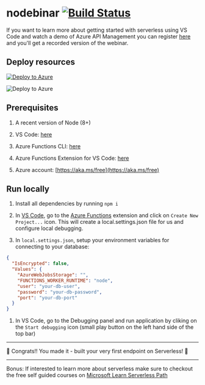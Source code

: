 # nodebinar  [![Build Status](https://dev.azure.com/sicotin/sicotin/_apis/build/status/simonaco.nodebinar)](https://dev.azure.com/sicotin/sicotin/_build/latest?definitionId=10) 

If you want to learn more about getting started with serverless using VS Code and watch a demo of Azure API Management you can register [here](https://info.microsoft.com/ww-ondemand-build-serverless-api-with-nodejs.html) and you'll get a recorded version of the webinar.  

## Deploy resources

[![Deploy to Azure](https://azuredeploy.net/deploybutton.png)](https://portal.azure.com/#create/Microsoft.Template/uri/https%3A%2F%2Fraw.githubusercontent.com%2Fsimonaco%2Fnodebinar%2Fmaster%2Fazuredeploy.json)

![Deploy to Azure](https://sicotinslides.blob.core.windows.net/slides/deployArm.gif)
## Prerequisites

1. A recent version of Node (8+)

1. VS Code: [here](https://code.visualstudio.com/download/?WT.mc_id=github-readme-sicotin)  

1. Azure Functions CLI: [here](https://docs.microsoft.com/en-us/azure/azure-functions/functions-run-local?WT.mc_id=github-readme-sicotin)  

1. Azure Functions Extension for VS Code: [here](https://marketplace.visualstudio.com/items/?WT.mc_id=github-readme-sicotin&itemName=ms-azuretools.vscode-azurefunctions)  

1. Azure account: [https://aka.ms/free](https://aka.ms/free)

## Run locally

1. Install all dependencies by running `npm i`

1. In [VS Code](https://code.visualstudio.com/download/?WT.mc_id=github-readme-sicotin), go to the [Azure Functions](https://marketplace.visualstudio.com/items/?WT.mc_id=github-readme-sicotin&itemName=ms-azuretools.vscode-azurefunctions) extension and click on `Create New Project...` icon. This will create a local.settings.json file for us and configure local debugging.  

1. In `local.settings.json`, setup your environment variables for connecting to your database: 

```json
{
  "IsEncrypted": false,
  "Values": {
    "AzureWebJobsStorage": "",
    "FUNCTIONS_WORKER_RUNTIME": "node",
    "user": "your-db-user",
    "password": "your-db-password",
    "port": "your-db-port"
  }
}
```

1. In VS Code, go to the Debugging panel and run application by cliking on the `Start debugging` icon (small play button on the left hand side of the top bar)

---

🎉 Congrats!! You made it - built your very first endpoint on Serverless! 🎉

---
Bonus: If interested to learn more about serverless make sure to checkout the free self guided courses on [Microsoft Learn Serverless Path](https://aka.ms/learn-serverless)
